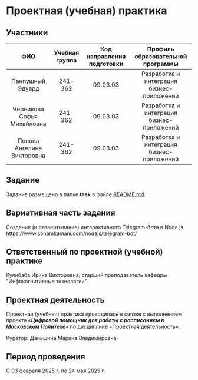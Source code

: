 # Проектная (учебная) практика

## Участники

|             ФИО              |  Учебная группа  |  Код направления подготовки  |      Профиль образовательной программы      |
|:----------------------------:|:----------------:|:----------------------------:|:-------------------------------------------:|
|       Панпушный Эдуард       |     241-362      |           09.03.03           |  Разработка и интеграция бизнес-приложений  |
|  Черникова Софья Михайловна  |     241-362      |           09.03.03           |  Разработка и интеграция бизнес-приложений  |
|  Попова Ангелина Викторовна  |     241-362      |           09.03.03           |  Разработка и интеграция бизнес-приложений  |

## Задание

Задание размещено в папке **task** в файле [README.md](task/README.md).

## Вариативная часть задания

Создание (и развертывание) интерактивного Telegram-бота в Node.js
https://www.sohamkamani.com/nodejs/telegram-bot/

## Ответственный по проектной (учебной) практике

Кулибаба Ирина Викторовна, старший преподаватель кафедры "Инфокогнитивные технологии".

## Проектная деятельность

Проектная (учебная) практика проводилась в связке с выполнением проекта «***Цифровой помощник для работы с расписанием в Московском Политехе***» по дисциплине «Проектная деятельность».

Куратор: Даньшина Марина Владимировна.

## Период проведения

С 03 февраля 2025 г. по 24 мая 2025 г.
